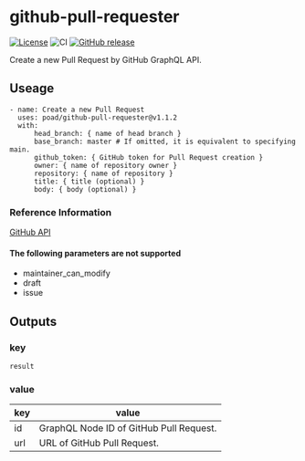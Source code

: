 # github-pull-requester

[![License](https://img.shields.io/badge/license-MIT-green.svg?style=flat)](LICENSE)
![CI](https://github.com/poad/github-pull-requester/workflows/CI/badge.svg)
[![GitHub release](https://img.shields.io/github/release/poad/github-pull-requester.svg)](https://GitHub.com/poad/github-pull-requester/releases/)

Create a new Pull Request by GitHub GraphQL API.

## Useage

```$yaml
- name: Create a new Pull Request
  uses: poad/github-pull-requester@v1.1.2
  with:
      head_branch: { name of head branch }
      base_branch: master # If omitted, it is equivalent to specifying main.
      github_token: { GitHub token for Pull Request creation }
      owner: { name of repository owner }
      repository: { name of repository }
      title: { title (optional) }
      body: { body (optional) }
```

### Reference Information

[GitHub API](https://docs.github.com/en/free-pro-team@latest/rest/reference/pulls#create-a-pull-request)

#### The following parameters are not supported

- maintainer_can_modify
- draft
- issue

## Outputs

### key

`result`

### value

| key | value |
|-----|-------|
| id | GraphQL Node ID of GitHub Pull Request. |
| url | URL of GitHub Pull Request. |
